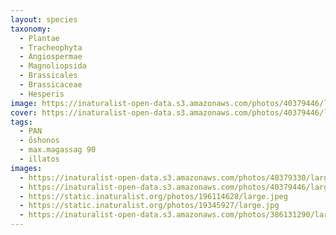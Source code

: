 ```yaml
---
layout: species
taxonomy:
  - Plantae
  - Tracheophyta
  - Angiospermae
  - Magnoliopsida
  - Brassicales
  - Brassicaceae
  - Hesperis 
image: https://inaturalist-open-data.s3.amazonaws.com/photos/40379446/large.jpg
cover: https://inaturalist-open-data.s3.amazonaws.com/photos/40379446/large.jpg
tags:
  - PAN
  - őshonos
  - max.magassag 90
  - illatos
images:
  - https://inaturalist-open-data.s3.amazonaws.com/photos/40379330/large.jpg
  - https://inaturalist-open-data.s3.amazonaws.com/photos/40379446/large.jpg
  - https://static.inaturalist.org/photos/196114628/large.jpeg
  - https://static.inaturalist.org/photos/19345927/large.jpg
  - https://inaturalist-open-data.s3.amazonaws.com/photos/386131290/large.jpg
---
```

